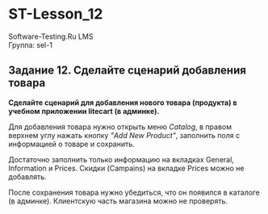 # ST-Lesson_12

Software-Testing.Ru LMS<br />
Группа: sel-1<br />
<h2>Задание 12. Сделайте сценарий добавления товара</h2>

**Сделайте сценарий для добавления нового товара (продукта) в учебном приложении litecart (в админке).**

Для добавления товара нужно открыть меню *Catalog*, в правом верхнем углу нажать кнопку *"Add New Product"*, заполнить поля с информацией о товаре и сохранить.

Достаточно заполнить только информацию на вкладках General, Information и Prices. Скидки (Campains) на вкладке Prices можно не добавлять.

После сохранения товара нужно убедиться, что он появился в каталоге (в админке). Клиентскую часть магазина можно не проверять.
